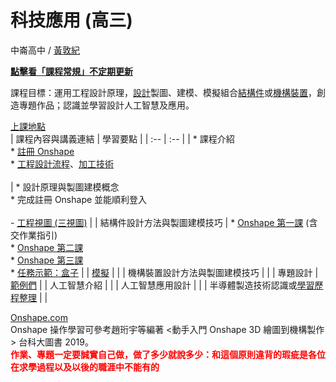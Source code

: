 # 科技應用 (高三) 

中崙高中 / [黃敦紀](https://hackmd.io/@nandemoi/SyqndIE7t)  

**[點擊看「課程常規」不定期更新](https://nandemoi.github.io/zl111/index.html)**

課程目標：運用工程設計原理，[設計](https://cad.onshape.com/documents/29f77d1e61ff89edff076753/w/cc07af9851e10e5ea7058369/e/1ab1c3e089a868ce1feca1e6?renderMode=0&uiState=630147d0a366dc0353a959e4)製圖、建模、模擬組合[結構件](https://www.facebook.com/hashtag/有條件限制的創意發想才是現實)或[機構裝置](https://drive.google.com/drive/folders/1rOrtEVfyb2V3n8udODtMaCCumZfQbsKy?usp=sharing)，創造專題作品；認識並學習設計人工智慧及應用。

[上課地點](https://nandemoi.github.io/zl111/schedule.pdf)  
| 課程內容與講義連結 | 學習要點 |
| :-- | :-- |
| \* 課程介紹  <br>\* [註冊 Onshape](https://nandemoi.github.io/zl111/Onshape_Reg.pdf)  <br>\* [工程設計流程](https://nandemoi.github.io/zl111/flow.pdf)、[加工技術](https://nandemoi.github.io/zl111/processing.pdf)<br><br> | \* 設計原理與製圖建模概念  <br>\* 完成註冊 Onshape 並能順利登入  <br>  <br>\- [工程視圖 (三視圖)](https://nandemoi.github.io/zl111/EngrDrawing.pdf) |
| 結構件設計方法與製圖建模技巧 | \* [Onshape 第一課](https://nandemoi.github.io/zl111/Onshape1.pdf) (含交作業指引)  <br>\* [Onshape 第二課](https://nandemoi.github.io/zl111/Onshape2.pdf)  <br>\* [Onshape 第三課](https://nandemoi.github.io/zl111/Onshape3.pdf)  <br>\* [任務示範：盒子](https://nandemoi.github.io/zl111/MissionBox.pdf) |
| [模擬](https://nandemoi.github.io/zl111/Simulations.pdf) |     |
| 機構裝置設計方法與製圖建模技巧 |     |
| 專題設計 | [範例們](https://nandemoi.github.io/zl111/examples.html) |
| 人工智慧介紹 |     |
| 人工智慧應用設計 |     |
| 半導體製造技術認識或[學習歷程整理](https://nandemoi.github.io/zl111/cv_prep.pdf) |     |

[Onshape.com](https://www.onshape.com/en/)  
Onshape 操作學習可參考趙珩宇等編著 &lt;動手入門 Onshape 3D 繪圖到機構製作&gt; 台科大圖書 2019。  
<b><span style="color:red">
作業、專題一定要誠實自己做，做了多少就說多少：和這個原則違背的瑕疵是各位在求學過程以及以後的職涯中不能有的
</span></b>